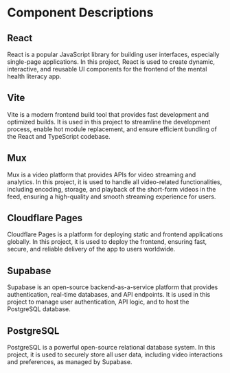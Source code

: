 # Component Descriptions

## React
React is a popular JavaScript library for building user interfaces, especially single-page applications. In this project, React is used to create dynamic, interactive, and reusable UI components for the frontend of the mental health literacy app.

## Vite
Vite is a modern frontend build tool that provides fast development and optimized builds. It is used in this project to streamline the development process, enable hot module replacement, and ensure efficient bundling of the React and TypeScript codebase.

## Mux
Mux is a video platform that provides APIs for video streaming and analytics. In this project, it is used to handle all video-related functionalities, including encoding, storage, and playback of the short-form videos in the feed, ensuring a high-quality and smooth streaming experience for users.

## Cloudflare Pages
Cloudflare Pages is a platform for deploying static and frontend applications globally. In this project, it is used to deploy the frontend, ensuring fast, secure, and reliable delivery of the app to users worldwide.

## Supabase
Supabase is an open-source backend-as-a-service platform that provides authentication, real-time databases, and API endpoints. It is used in this project to manage user authentication, API logic, and to host the PostgreSQL database.

## PostgreSQL
PostgreSQL is a powerful open-source relational database system. In this project, it is used to securely store all user data, including video interactions and preferences, as managed by Supabase.
